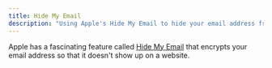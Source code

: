 ```yaml
---
title: Hide My Email
description: "Using Apple's Hide My Email to hide your email address from websites"
---
```


Apple has a fascinating feature called [Hide My Email](https://support.apple.com/en-us/HT201236) that encrypts your email address so that it doesn't show up on a website.
